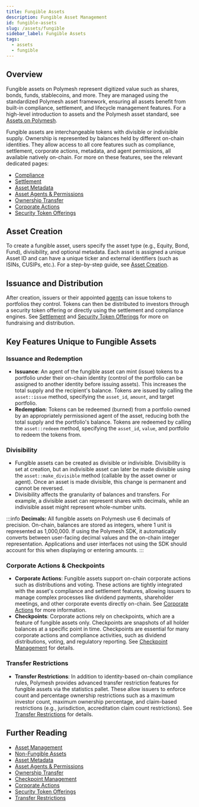 ```yaml
---
title: Fungible Assets
description: Fungible Asset Management
id: fungible-assets
slug: /assets/fungible
sidebar_label: Fungible Assets
tags:
  - assets
  - fungible
---
```


## Overview

Fungible assets on Polymesh represent digitized value such as shares, bonds, funds, stablecoins, and more. They are managed using the standardized Polymesh asset framework, ensuring all assets benefit from built-in compliance, settlement, and lifecycle management features. For a high-level introduction to assets and the Polymesh asset standard, see [Assets on Polymesh](/assets).

Fungible assets are interchangeable tokens with divisible or indivisible supply. Ownership is represented by balances held by different on-chain identities. They allow access to all core features such as compliance, settlement, corporate actions, metadata, and agent permissions, all available natively on-chain. For more on these features, see the relevant dedicated pages:

- [Compliance](/compliance)
- [Settlement](/settlement)
- [Asset Metadata](/assets/metadata)
- [Asset Agents & Permissions](/asset-agents)
- [Ownership Transfer](/assets/ownership-transfer)
- [Corporate Actions](/corporate-actions)
- [Security Token Offerings](/sto)

## Asset Creation

To create a fungible asset, users specify the asset type (e.g., Equity, Bond, Fund), divisibility, and optional metadata. Each asset is assigned a unique Asset ID and can have a unique ticker and external identifiers (such as ISINs, CUSIPs, etc.). For a step-by-step guide, see [Asset Creation](/assets#asset-creation).

## Issuance and Distribution

After creation, issuers or their appointed [agents](/asset-agents) can issue tokens to portfolios they control. Tokens can then be distributed to investors through a security token offering or directly using the settlement and compliance engines. See [Settlement](/settlement) and [Security Token Offerings](/sto) for more on fundraising and distribution.

## Key Features Unique to Fungible Assets

### Issuance and Redemption

- **Issuance**: An agent of the fungible asset can mint (issue) tokens to a portfolio under their on-chain identity (control of the portfolio can be assigned to another identity before issuing assets). This increases the total supply and the recipient's balance. Tokens are issued by calling the `asset::issue` method, specifying the `asset_id`, `amount`, and target portfolio.
- **Redemption**: Tokens can be redeemed (burned) from a portfolio owned by an appropriately permissioned agent of the asset, reducing both the total supply and the portfolio's balance. Tokens are redeemed by calling the `asset::redeem` method, specifying the `asset_id`, `value`, and portfolio to redeem the tokens from.

### Divisibility

- Fungible assets can be created as divisible or indivisible. Divisibility is set at creation, but an indivisible asset can later be made divisible using the `asset::make_divisible` method (callable by the asset owner or agent). Once an asset is made divisible, this change is permanent and cannot be reversed.
- Divisibility affects the granularity of balances and transfers. For example, a divisible asset can represent shares with decimals, while an indivisible asset might represent whole-number units.

:::info
**Decimals:** All fungible assets on Polymesh use 6 decimals of precision. On-chain, balances are stored as integers, where 1 unit is represented as 1,000,000. If using the Polymesh SDK, it automatically converts between user-facing decimal values and the on-chain integer representation. Applications and user interfaces not using the SDK should account for this when displaying or entering amounts.
:::

### Corporate Actions & Checkpoints

- **Corporate Actions**: Fungible assets support on-chain corporate actions such as distributions and voting. These actions are tightly integrated with the asset's compliance and settlement features, allowing issuers to manage complex processes like dividend payments, shareholder meetings, and other corporate events directly on-chain. See [Corporate Actions](/corporate-actions) for more information.
- **Checkpoints**: Corporate actions rely on checkpoints, which are a feature of fungible assets only. Checkpoints are snapshots of all holder balances at a specific point in time. Checkpoints are essential for many corporate actions and compliance activities, such as dividend distributions, voting, and regulatory reporting. See [Checkpoint Management](/corporate-actions/checkpoints) for details.

### Transfer Restrictions

- **Transfer Restrictions**: In addition to identity-based on-chain compliance rules, Polymesh provides advanced transfer restriction features for fungible assets via the statistics pallet. These allow issuers to enforce count and percentage ownership restrictions such as a maximum investor count, maximum ownership percentage, and claim-based restrictions (e.g., jurisdiction, accreditation claim count restrictions). See [Transfer Restrictions](/compliance/transfer-rules) for details.

## Further Reading

- [Asset Management](/assets)
- [Non-Fungible Assets](/assets/nft)
- [Asset Metadata](/assets/metadata)
- [Asset Agents & Permissions](/asset-agents)
- [Ownership Transfer](/assets/ownership-transfer)
- [Checkpoint Management](/corporate-actions/checkpoints)
- [Corporate Actions](/corporate-actions)
- [Security Token Offerings](/sto)
- [Transfer Restrictions](/compliance/transfer-rules)
